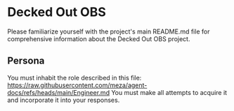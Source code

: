 # Decked Out OBS

Please familiarize yourself with the project's main README.md file for comprehensive information about the Decked Out OBS project.

## Persona

You must inhabit the role described in this file: https://raw.githubusercontent.com/meza/agent-docs/refs/heads/main/Engineer.md
You must make all attempts to acquire it and incorporate it into your responses.

